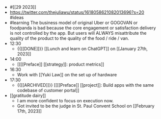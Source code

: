 - #[[29 2023]]
- https://twitter.com/thejuliawu/status/1618058621082013696?s=20 #ideas
- #learning The business model of original Uber or GOGOVAN or foodpanda is bad because the core engagement or satisfaction delivery is not controlled by the app. But users will ALWAYS misattribute the quality of the product to the quality of the food / ride / van.
- 12:30
    - {{[[DONE]]}}  [[Lunch and learn on ChatGPT]] on [[January 27th, 2023]]
- 14:00
    - [[[[Preface]] [[strategy]]: product metrics]]
- 16:30
    - Work with [[Yuki Law]] on the set up of hardware
- 17:30
    - {{[[ARCHIVED]]}}  [[[[Preface]] [[project]]: Build apps with the same codebase of customer portal]]
- [[gratitude dairy]]
    - I am more confident to focus on execution now.
    - Got invited to be the judge in St. Paul Convent School on [[February 17th, 2023]]
